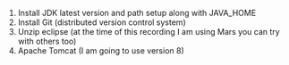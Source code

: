 1. Install JDK latest version and path setup along with JAVA_HOME
2. Install Git (distributed version control system)
3. Unzip eclipse (at the time of this recording I am using Mars you can try with others too)
4. Apache Tomcat (I am going to use version 8)
